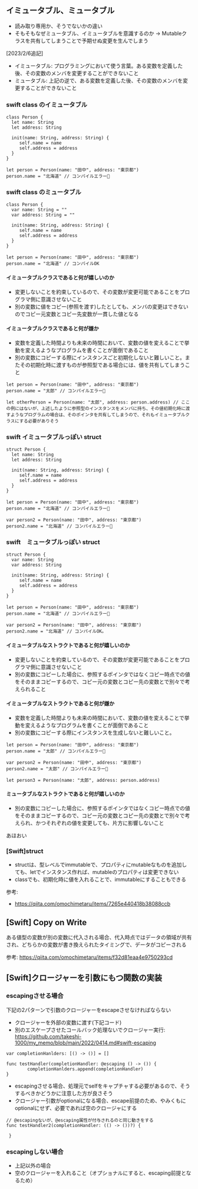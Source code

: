 ## イミュータブル、ミュータブル

- 読み取り専用か、そうでないかの違い
- そもそもなぜミュータブル、イミュータブルを意識するのか → Mutableクラスを共有してしまうことで予期せぬ変更を生んでしまう

[2023/2/6追記]
- イミュータブル: プログラミングにおいて使う言葉。ある変数を定義した後、その変数のメンバを変更することができないこと
- ミュータブル: 上記の逆で、ある変数を定義した後、その変数のメンバを変更することができないこと

### swift class のイミュータブル

```
class Person {
  let name: String
  let address: String
  
  init(name: String, address: String) {
     self.name = name
     self.address = address
  }
}

let person = Person(name: "田中", address: "東京都")
person.name = "北海道" // コンパイルエラー🚫
```

### swift class のミュータブル

```
class Person {
  var name: String = ""
  var address: String = "" 
  
  init(name: String, address: String) {
     self.name = name
     self.address = address
  }
}

let person = Person(name: "田中", address: "東京都")
person.name = "北海道" // コンパイルOK
```

#### イミュータブルクラスであると何が嬉しいのか
- 変更しないことを約束しているので、その変数が変更可能であることをプログラマ側に意識させないこと
- 別の変数に値をコピー(参照を渡す)したとしても、メンバの変更はできないのでコピー元変数とコピー先変数が一貫した値となる

#### イミュータブルクラスであると何が嫌か
- 変数を定義した時間よりも未来の時間において、変数の値を変えることで挙動を変えるようなプログラムを書くことが面倒であること
- 別の変数にコピーする際にインスタンスごと初期化しないと難しいこと。またその初期化時に渡すものが参照型である場合には、値を共有してしまうこと

```
let person = Person(name: "田中", address: "東京都")
person.name = "太郎" // コンパイルエラー🚫

let otherPerson = Person(name: "太郎", address: person.address) // ここの例にはないが、上述したように参照型のインスタンスをメンバに持ち、その値初期化時に渡すようなプログラムの場合は、そのポインタを共有してしまうので、それもイミュータブルクラスにする必要がありそう
```

### swift イミュータブルっぽい struct

```
struct Person {
  let name: String
  let address: String
  
  init(name: String, address: String) {
     self.name = name
     self.address = address
  }
}

let person = Person(name: "田中", address: "東京都")
person.name = "北海道" // コンパイルエラー🚫

var person2 = Person(name: "田中", address: "東京都")
person2.name = "北海道" // コンパイルエラー🚫

```

### swift　ミュータブルっぽい struct

```
struct Person {
  var name: String
  var address: String
  
  init(name: String, address: String) {
     self.name = name
     self.address = address
  }
}

let person = Person(name: "田中", address: "東京都")
person.name = "北海道" // コンパイルエラー🚫

var person2 = Person(name: "田中", address: "東京都")
person2.name = "北海道" // コンパイルOK。
```

#### イミュータブルなストラクトであると何が嬉しいのか
- 変更しないことを約束しているので、その変数が変更可能であることをプログラマ側に意識させないこと
- 別の変数にコピーした場合に、参照するポインタではなくコピー時点での値をそのままコピーするので、コピー元の変数とコピー先の変数とで別々で考えられること

#### イミュータブルなストラクトであると何が嫌か
- 変数を定義した時間よりも未来の時間において、変数の値を変えることで挙動を変えるようなプログラムを書くことが面倒であること
- 別の変数にコピーする際にインスタンスを生成しないと難しいこと。

```
let person = Person(name: "田中", address: "東京都")
person.name = "太郎" // コンパイルエラー🚫

var person2 = Person(name: "田中", address: "東京都")
person2.name = "太郎" // コンパイルエラー🚫

let person3 = Person(name: "太郎", address: person.address) 
```

#### ミュータブルなストラクトであると何が嬉しいのか
- 別の変数にコピーした場合に、参照するポインタではなくコピー時点での値をそのままコピーするので、コピー元の変数とコピー先の変数とで別々で考えられ、かつそれぞれの値を変更しても、片方に影響しないこと


あほおい

### [Swift]struct

- structは、型レベルでimmutableで、プロパティにmutableなものを追加しても、letでインスタンス作れば、mutableのプロパティは変更できない
- classでも、初期化時に値を入れることで、immutableにすることもできる

参考: 

- https://qiita.com/omochimetaru/items/7265e440418b38088ccb

## [Swift] Copy on Write

ある値型の変数が別の変数に代入される場合、代入時点ではデータの領域が共有され、どちらかの変数が書き換えられたタイミングで、データがコピーされる

参考: https://qiita.com/omochimetaru/items/f32d81eaa4e9750293cd

## [Swift]クロージャーを引数にもつ関数の実装

### escapingさせる場合

下記の2パターンで引数のクロージャーをescapeさせなければならない
- クロージャーを外部の変数に渡す(下記コード)
- 別のエスケープさせたコールバック処理ないでクロージャー実行: https://github.com/takeshi-1000/my_memo/blob/main/2022/0414.md#swift-escaping

```
var completionHanlders: [() -> ()] = []

func testHandler(completionHandler: @escaping () -> ()) {
        completionHanlders.append(completionHandler)
}
```

- escapingさせる場合、処理元でselfをキャプチャする必要があるので、そうするべきかどうかに注意した方が良さそう
- クロージャー引数がoptionalになる場合、escape前提のため、やみくもにoptionalにせず、必要であれば空のクロージャにする

```
// @escapingないが、@escaping属性が付与されるのと同じ動きをする
func testHandler2(completionHandler: (() -> ())?) {
        
 }
```

### escapingしない場合

- 上記以外の場合
- 空のクロージャーを入れること（オプショナルにすると、escaping前提となるため）

